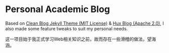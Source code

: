 # Personal Academic Blog

Based on  [Clean Blog Jekyll Theme (MIT License)](https://github.com/BlackrockDigital/startbootstrap-clean-blog-jekyll/) & [Hux Blog (Apache 2.0)](https://huangxuan.me), I also made some feature tweaks to suit my personal needs.

这一项目始于我正式学习Web相关知识之前，故而存在一些滑稽的做法，望海涵。
